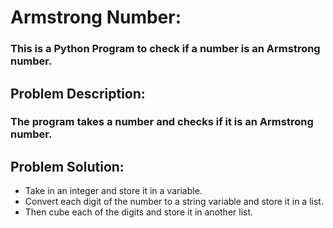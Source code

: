 # Armstrong Number:
### This is a Python Program to check if a number is an Armstrong number.

## Problem Description:
### The program takes a number and checks if it is an Armstrong number.

## Problem Solution:
- Take in an integer and store it in a variable.
- Convert each digit of the number to a string variable and store it in a list.
- Then cube each of the digits and store it in another list.
